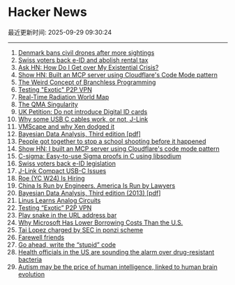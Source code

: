 # Hacker News

最近更新时间: 2025-09-29 09:30:24

--- 
1. [Denmark bans civil drones after more sightings](https://www.dw.com/en/denmark-bans-civil-drones-after-more-sightings/a-74166973) 
2. [Swiss voters back e-ID and abolish rental tax](https://www.swissinfo.ch/eng/swiss-politics/swiss-voters-have-decided-on-electronic-id-and-abolishing-rental-tax/90057432) 
3. [Ask HN: How Do I Get over My Existential Crisis?](https://news.ycombinator.com/item?id=45405977) 
4. [Show HN: Built an MCP server using Cloudflare's Code Mode pattern](https://github.com/jx-codes/codemode-mcp) 
5. [The Weird Concept of Branchless Programming](https://sanixdk.xyz/blogs/the-weird-concept-of-branchless-programming) 
6. [Testing "Exotic" P2P VPN](https://blog.nommy.moe/blog/exotic-mesh-vpn/) 
7. [Real-Time Radiation World Map](https://www.gmcmap.com/) 
8. [The QMA Singularity](https://scottaaronson.blog/?p=9183) 
9. [UK Petition: Do not introduce Digital ID cards](https://petition.parliament.uk/petitions/730194) 
10. [Why some USB C cables work, or not, J-Link](https://alvarop.com/2025/09/j-link-compact-usb-c-issues/) 
11. [VMScape and why Xen dodged it](https://virtualize.sh/blog/vmscape-and-why-xen-dodged-it/) 
12. [Bayesian Data Analysis, Third edition [pdf]](https://sites.stat.columbia.edu/gelman/book/BDA3.pdf) 
13. [People got together to stop a school shooting before it happened](https://www.nytimes.com/2025/09/27/nyregion/mass-shooting-prevention.html) 
14. [Show HN: I built an MCP server using Cloudflare's code mode pattern](https://github.com/jx-codes/codemode-mcp) 
15. [C-sigma: Easy-to-use Sigma proofs in C using libsodium](https://github.com/jedisct1/c-sigma) 
16. [Swiss voters back e-ID legislation](https://www.admin.ch/gov/en/start/documentation/votes/20250928/e-id-act.html) 
17. [J-Link Compact USB-C Issues](https://alvarop.com/2025/09/j-link-compact-usb-c-issues/) 
18. [Roe (YC W24) Is Hiring](https://news.ycombinator.com/item?id=45407951) 
19. [China Is Run by Engineers. America Is Run by Lawyers](https://freakonomics.com/podcast/china-is-run-by-engineers-america-is-run-by-lawyers/) 
20. [Bayesian Data Analysis, Third edition (2013) [pdf]](https://sites.stat.columbia.edu/gelman/book/BDA3.pdf) 
21. [Linus Learns Analog Circuits](https://github.com/torvalds/GuitarPedal) 
22. [Testing “Exotic” P2P VPN](https://blog.nommy.moe/blog/exotic-mesh-vpn/) 
23. [Play snake in the URL address bar](https://demian.ferrei.ro/snake/) 
24. [Why Microsoft Has Lower Borrowing Costs Than the U.S.](https://www.wsj.com/finance/investing/why-microsoft-has-lower-borrowing-costs-than-the-u-s-de841633) 
25. [Tai Lopez charged by SEC in ponzi scheme](https://www.sec.gov/enforcement-litigation/litigation-releases/lr-26413) 
26. [Farewell friends](https://humbledollar.com/forum/farewell-friends/) 
27. [Go ahead, write the “stupid” code](https://spikepuppet.io/posts/write-the-stupid-code/) 
28. [Health officials in the US are sounding the alarm over drug-resistant bacteria](https://www.aljazeera.com/news/2025/9/24/what-are-nightmare-bacteria-and-why-are-infections-rising-in-the-us) 
29. [Autism may be the price of human intelligence, linked to human brain evolution](https://academic.oup.com/mbe/article/42/9/msaf189/8245036?login=false) 
